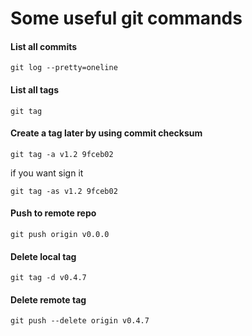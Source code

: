 # Some useful git commands

#### List all commits

```
git log --pretty=oneline
```

#### List all tags

```
git tag
```

#### Create a tag later by using commit checksum

```
git tag -a v1.2 9fceb02
```

if you want sign it

```
git tag -as v1.2 9fceb02
```

#### Push to remote repo

```
git push origin v0.0.0
```

#### Delete local tag

```
git tag -d v0.4.7
```

#### Delete remote tag

```
git push --delete origin v0.4.7
```


